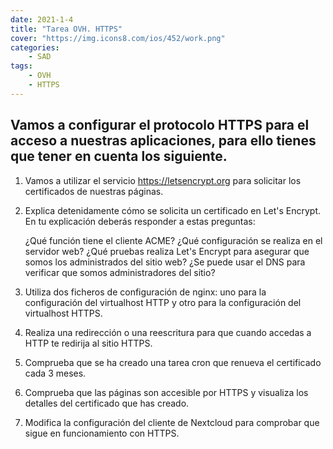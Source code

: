 ```yaml
---
date: 2021-1-4
title: "Tarea OVH. HTTPS"
cover: "https://img.icons8.com/ios/452/work.png"
categories: 
    - SAD
tags:
    - OVH
    - HTTPS
---
```


## Vamos a configurar el protocolo HTTPS para el acceso a nuestras aplicaciones, para ello tienes que tener en cuenta los siguiente.

1. Vamos a utilizar el servicio https://letsencrypt.org para solicitar los certificados de nuestras páginas.
2. Explica detenidamente cómo se solicita un certificado en Let's Encrypt. En tu explicación deberás responder a estas preguntas:

    ¿Qué función tiene el cliente ACME?
    ¿Qué configuración se realiza en el servidor web?
    ¿Qué pruebas realiza Let's Encrypt para asegurar que somos los administrados del sitio web?
    ¿Se puede usar el DNS para verificar que somos administradores del sitio?

3. Utiliza dos ficheros de configuración de nginx: uno para la configuración del virtualhost HTTP y otro para la configuración del virtualhost HTTPS.
4. Realiza una redirección o una reescritura para que cuando accedas a HTTP te redirija al sitio HTTPS.
5. Comprueba que se ha creado una tarea cron que renueva el certificado cada 3 meses.
6. Comprueba que las páginas son accesible por HTTPS y visualiza los detalles del certificado que has creado.
7. Modifica la configuración del cliente de Nextcloud para comprobar que sigue en funcionamiento con HTTPS.

```shell

```